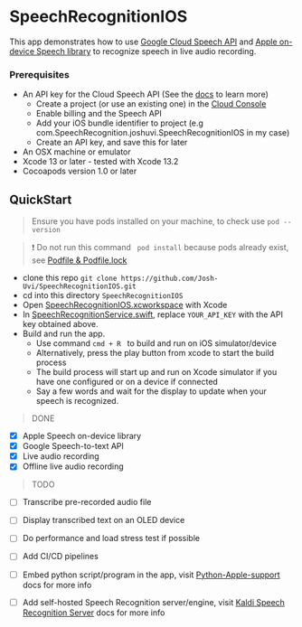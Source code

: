 # SpeechRecognitionIOS

This app demonstrates how to use [Google Cloud Speech API](https://cloud.google.com/speech-to-text) and [Apple on-device Speech library](https://developer.apple.com/documentation/speech) to recognize speech in live audio recording.

### Prerequisites
  - An API key for the Cloud Speech API (See the [docs](https://cloud.google.com/vision/docs/quickstart) to learn more)
    - Create a project (or use an existing one) in the [Cloud Console](https://console.cloud.google.com/getting-started)
    - Enable billing and the Speech API
    - Add your iOS bundle identifier to project (e.g com.SpeechRecognition.joshuvi.SpeechRecognitionIOS in my case)
    - Create an API key, and save this for later
  - An OSX machine or emulator
  - Xcode 13 or later - tested with Xcode 13.2
  - Cocoapods version 1.0 or later

## QuickStart
> Ensure you have pods installed on your machine, to check use ` pod --version `

> :exclamation: Do not run this command ` pod install` because pods already exist, see [Podfile & Podfile.lock](https://github.com/Josh-Uvi/SpeechRecognitionIOS/blob/main/SpeechRecognitionIOS/Podfile.lock)
 - clone this repo
```git clone https://github.com/Josh-Uvi/SpeechRecognitionIOS.git ```
 -  cd into this directory `SpeechRecognitionIOS`
 - Open [SpeechRecognitionIOS.xcworkspace](https://github.com/Josh-Uvi/SpeechRecognitionIOS/tree/main/SpeechRecognitionIOS/SpeechRecognitionIOS.xcworkspace) with Xcode
 - In [SpeechRecognitionService.swift](https://github.com/JoshUvi/SpeechRecognitionIOS/blob/main/SpeechRecognitionIOS/SpeechRecognitionIOS/SpeechRecognitionService.swift), replace `YOUR_API_KEY` with the API key obtained above.
 - Build and run the app.
    - Use command `cmd + R ` to build and run on iOS simulator/device 
    - Alternatively, press the play button from xcode to start the build process
    - The build process will start up and run on Xcode simulator if you have one configured or on a device if connected
    - Say a few words and wait for the display to update when your speech is recognized.

> DONE
  - [x] Apple Speech on-device library
  - [x] Google Speech-to-text API
  - [x] Live audio recording
  - [x] Offline live audio recording

> TODO
  - [ ] Transcribe pre-recorded audio file
  - [ ] Display transcribed text on an OLED device
  - [ ] Do performance and load stress test if possible
  - [ ] Add CI/CD pipelines
  - [ ] Embed python script/program in the app, visit [Python-Apple-support](https://github.com/beeware/Python-Apple-support) docs for more info
  - [ ] Add self-hosted Speech Recognition server/engine, visit [Kaldi Speech Recognition Server](https://github.com/alumae/kaldi-gstreamer-server) docs for more info
 
